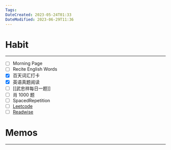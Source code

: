 ```yaml
---
Tags: 
DateCreated: 2023-05-24T01:33
DateModified: 2023-06-29T11:36
---
```

# Habit
---
- [ ] Morning Page
- [ ] Recite English Words
- [x] 百天词汇打卡
- [x] 英语真题阅读
- [ ] [[武忠祥每日一题]] 
- [ ] 肖 1000 题
- [ ] SpacedRepetition
- [ ] [Leetcode](https://leetcode.cn/problemset/all/)
- [ ] [Readwise](https://readwise.io/dailyreview)

# Memos
---
